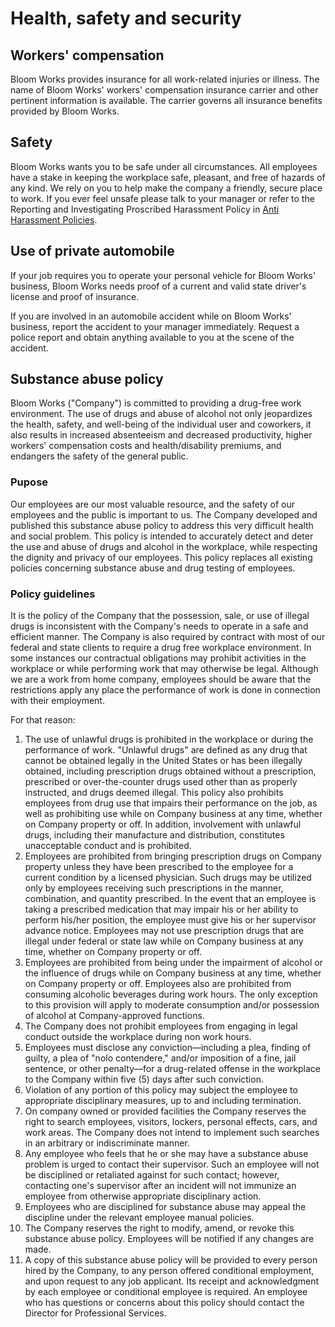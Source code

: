 # Health, safety and security

## Workers' compensation

Bloom Works provides insurance for all work-related injuries or illness. The name of Bloom Works' workers' compensation insurance carrier and other pertinent information is available. The carrier governs all insurance benefits provided by Bloom Works.

## Safety

Bloom Works wants you to be safe under all circumstances. All employees have a stake in keeping the workplace safe, pleasant, and free of hazards of any kind. We rely on you to help make the company a friendly, secure place to work. If you ever feel unsafe please talk to your manager or refer to the Reporting and Investigating Proscribed Harassment Policy in [Anti Harassment Policies](../040-employee-handbook-us/anti-harassment-policies.md).

## Use of private automobile

If your job requires you to operate your personal vehicle for Bloom Works' business, Bloom Works needs proof of a current and valid state driver's license and proof of insurance.

If you are involved in an automobile accident while on Bloom Works' business, report the accident to your manager immediately. Request a police report and obtain anything available to you at the scene of the accident.

## Substance abuse policy

Bloom Works ("Company") is committed to providing a drug-free work environment. The use of drugs and abuse of alcohol not only jeopardizes the health, safety, and well-being of the individual user and coworkers, it also results in increased absenteeism and decreased productivity, higher workers' compensation costs and health/disability premiums, and endangers the safety of the general public.

### Pupose

Our employees are our most valuable resource, and the safety of our employees and the public is important to us. The Company developed and published this substance abuse policy to address this very difficult health and social problem. This policy is intended to accurately detect and deter the use and abuse of drugs and alcohol in the workplace, while respecting the dignity and privacy of our employees. This policy replaces all existing policies concerning substance abuse and drug testing of employees.

### Policy guidelines

It is the policy of the Company that the possession, sale, or use of illegal drugs is inconsistent with the Company's needs to operate in a safe and efficient manner. The Company is also required by contract with most of our federal and state clients to require a drug free workplace environment. In some instances our contractual obligations may prohibit activities in the workplace or while performing work that may otherwise be legal. Although we are a work from home company, employees should be aware that the restrictions apply any place the performance of work is done in connection with their employment.

For that reason:

1.  The use of unlawful drugs is prohibited in the workplace or during the performance of work. "Unlawful drugs" are defined as any drug that cannot be obtained legally in the United States or has been illegally obtained, including prescription drugs obtained without a prescription, prescribed or over-the-counter drugs used other than as properly instructed, and drugs deemed illegal. This policy also prohibits employees from drug use that impairs their performance on the job, as well as prohibiting use while on Company business at any time, whether on Company property or off. In addition, involvement with unlawful drugs, including their manufacture and distribution, constitutes unacceptable conduct and is prohibited.
2.  Employees are prohibited from bringing prescription drugs on Company property unless they have been prescribed to the employee for a current condition by a licensed physician. Such drugs may be utilized only by employees receiving such prescriptions in the manner, combination, and quantity prescribed. In the event that an employee is taking a prescribed medication that may impair his or her ability to perform his/her position, the employee must give his or her supervisor advance notice. Employees may not use prescription drugs that are illegal under federal or state law while on Company business at any time, whether on Company property or off.
3.  Employees are prohibited from being under the impairment of alcohol or the influence of drugs while on Company business at any time, whether on Company property or off. Employees also are prohibited from consuming alcoholic beverages during work hours. The only exception to this provision will apply to moderate consumption and/or possession of alcohol at Company-approved functions.
4.  The Company does not prohibit employees from engaging in legal conduct outside the workplace during non work hours.
5.  Employees must disclose any conviction—including a plea, finding of guilty, a plea of "nolo contendere," and/or imposition of a fine, jail sentence, or other penalty—for a drug-related offense in the workplace to the Company within five (5) days after such conviction.
6.  Violation of any portion of this policy may subject the employee to appropriate disciplinary measures, up to and including termination.
7.  On company owned or provided facilities the Company reserves the right to search employees, visitors, lockers, personal effects, cars, and work areas. The Company does not intend to implement such searches in an arbitrary or indiscriminate manner.
8.  Any employee who feels that he or she may have a substance abuse problem is urged to contact their supervisor. Such an employee will not be disciplined or retaliated against for such contact; however, contacting one's supervisor after an incident will not immunize an employee from otherwise appropriate disciplinary action.
9.  Employees who are disciplined for substance abuse may appeal the discipline under the relevant employee manual policies.
10. The Company reserves the right to modify, amend, or revoke this substance abuse policy. Employees will be notified if any changes are made.
11. A copy of this substance abuse policy will be provided to every person hired by the Company, to any person offered conditional employment, and upon request to any job applicant. Its receipt and acknowledgment by each employee or conditional employee is required. An employee who has questions or concerns about this policy should contact the Director for Professional Services.

